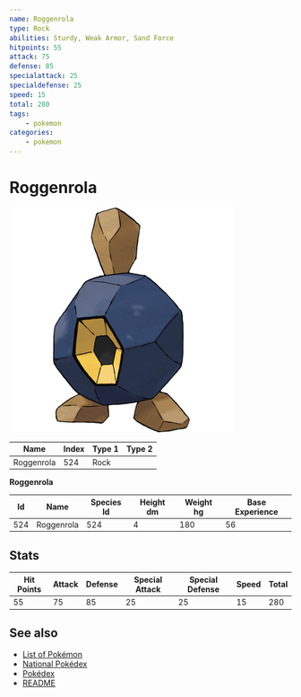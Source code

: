 ```yaml
---
name: Roggenrola
type: Rock
abilities: Sturdy, Weak Armor, Sand Force
hitpoints: 55
attack: 75
defense: 85
specialattack: 25
specialdefense: 25
speed: 15
total: 280
tags:
    - pokemon
categories:
    - pokemon
---
```


# Roggenrola


![Roggenrola](images/524.png)

| **Name** | **Index** | **Type 1** | **Type 2** |
|----|----|----|----|
| Roggenrola | 524 | Rock  |  |

**Roggenrola** 




| **Id** | **Name** | **Species Id** | **Height dm** | **Weight hg** | **Base Experience** |
|--------|----------|----------------|------------|------------|---------------------|
| 524 | Roggenrola | 524 | 4 | 180 | 56 |



## Stats

| **Hit Points** | **Attack** | **Defense** | **Special Attack** | **Special Defense** | **Speed** | **Total** |
|----------------|------------|-------------|--------------------|---------------------|-----------|-----------|
| 55 | 75 | 85 | 25 | 25 | 15 | 280 |

## See also

- [List of Pokémon](../pokemon.md)
- [National Pokédex](../national_pokedex.md)
- [Pokédex](../pokedex.md)
- [README](../README.md)

